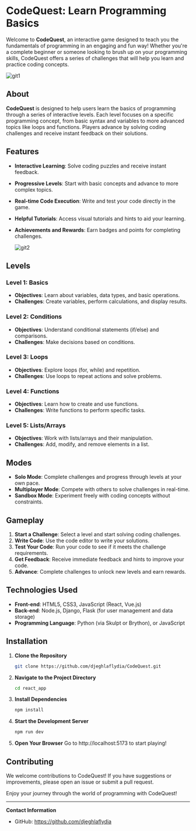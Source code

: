 # **CodeQuest**: Learn Programming Basics

Welcome to **CodeQuest**, an interactive game designed to teach you the fundamentals of programming in an engaging and fun way! Whether you're a complete beginner or someone looking to brush up on your programming skills, CodeQuest offers a series of challenges that will help you learn and practice coding concepts.

![git1](https://github.com/user-attachments/assets/8fda1f08-2cf6-4d32-9213-4f042f391b12)

## About

**CodeQuest** is designed to help users learn the basics of programming through a series of interactive levels. Each level focuses on a specific programming concept, from basic syntax and variables to more advanced topics like loops and functions. Players advance by solving coding challenges and receive instant feedback on their solutions.

## Features

- **Interactive Learning**: Solve coding puzzles and receive instant feedback.
- **Progressive Levels**: Start with basic concepts and advance to more complex topics.
- **Real-time Code Execution**: Write and test your code directly in the game.
- **Helpful Tutorials**: Access visual tutorials and hints to aid your learning.
- **Achievements and Rewards**: Earn badges and points for completing challenges.

  ![git2](https://github.com/user-attachments/assets/761c02be-c908-4146-ad52-0ecd9615c117)

## Levels

### Level 1: Basics
- **Objectives**: Learn about variables, data types, and basic operations.
- **Challenges**: Create variables, perform calculations, and display results.

### Level 2: Conditions
- **Objectives**: Understand conditional statements (if/else) and comparisons.
- **Challenges**: Make decisions based on conditions.

### Level 3: Loops
- **Objectives**: Explore loops (for, while) and repetition.
- **Challenges**: Use loops to repeat actions and solve problems.

### Level 4: Functions
- **Objectives**: Learn how to create and use functions.
- **Challenges**: Write functions to perform specific tasks.

### Level 5: Lists/Arrays
- **Objectives**: Work with lists/arrays and their manipulation.
- **Challenges**: Add, modify, and remove elements in a list.

## Modes
- **Solo Mode**: Complete challenges and progress through levels at your own pace.
- **Multiplayer Mode**: Compete with others to solve challenges in real-time.
- **Sandbox Mode**: Experiment freely with coding concepts without constraints.

## Gameplay

1. **Start a Challenge**: Select a level and start solving coding challenges.
2. **Write Code**: Use the code editor to write your solutions.
3. **Test Your Code**: Run your code to see if it meets the challenge requirements.
4. **Get Feedback**: Receive immediate feedback and hints to improve your code.
5. **Advance**: Complete challenges to unlock new levels and earn rewards.

## Technologies Used

- **Front-end**: HTML5, CSS3, JavaScript (React, Vue.js)
- **Back-end**: Node.js, Django, Flask (for user management and data storage)
- **Programming Language**: Python (via Skulpt or Brython), or JavaScript

## Installation

1. **Clone the Repository**
   ```bash
   git clone https://github.com/djeghlaflydia/CodeQuest.git
2. **Navigate to the Project Directory**
   ```bash
   cd react_app
3. **Install Dependencies**
   ```bash
   npm install
4. **Start the Development Server**
   ```bash
   npm run dev
5. **Open Your Browser**
 Go to http://localhost:5173 to start playing!

## Contributing
We welcome contributions to CodeQuest! If you have suggestions or improvements, please open an issue or submit a pull request.

Enjoy your journey through the world of programming with CodeQuest!

---

**Contact Information**
- GitHub: https://github.com/djeghlaflydia
